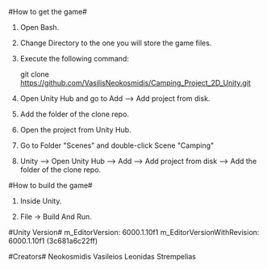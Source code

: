 #How to get the game#


1. Open Bash.
2. Change Directory to the one you will store the game files.
3. Execute the following command:
  
   git clone https://github.com/VasilisNeokosmidis/Camping_Project_2D_Unity.git

6. Open Unity Hub and go to  Add --> Add project from disk.
7. Add the folder of the clone repo.
8. Open the project from Unity Hub.
9. Go to Folder "Scenes" and double-click Scene "Camping"


2. Unity
   --> Open Unity Hub --> Add --> Add project from disk --> Add the folder of the clone repo.


#How to build the game#
1. Inside Unity.
   
2. File -> Build And Run.



#Unity Version#
m_EditorVersion: 6000.1.10f1
m_EditorVersionWithRevision: 6000.1.10f1 (3c681a6c22ff)

#Creators#
Neokosmidis Vasileios
Leonidas Strempelias
